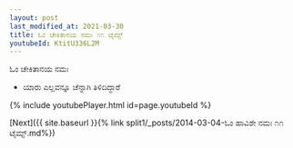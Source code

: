 ```yaml
---
layout: post
last_modified_at: 2021-03-30
title: ಓಂ ಚೇಕಿತಾನಯ ನಮಃ ೧೧ ಟೈಮ್ಸ್
youtubeId: KtitU336L2M
---
```

 
 
 ಓಂ ಚೇಕಿತಾನಯ ನಮಃ  
 
 - ಯಾರು ಎಲ್ಲವನ್ನೂ ಚೆನ್ನಾಗಿ ತಿಳಿದಿದ್ದಾರೆ 
 
  
 
  
 
 
 
 
 
 


{% include youtubePlayer.html id=page.youtubeId %}
 
[Next]({{ site.baseurl }}{% link  split1/_posts/2014-03-04-ಓಂ ಹಾವಿಶೇ ನಮಃ ೧೧ ಟೈಮ್ಸ್.md%})
 

